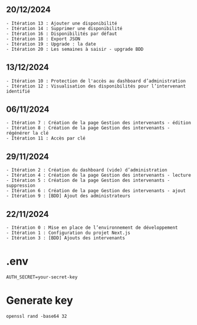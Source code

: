 ## 20/12/2024
    - Itération 13 : Ajouter une disponibilité
    - Itération 14 : Supprimer une disponibilité
    - Itération 16 : Disponibilités par défaut
    - Itération 18 : Export JSON
    - Itération 19 : Upgrade : la date
    - Itération 20 : Les semaines à saisir - upgrade BDD

## 13/12/2024
    - Itération 10 : Protection de l'accès au dashboard d’administration
    - Itération 12 : Visualisation des disponibilités pour l’intervenant identifié

## 06/11/2024
    - Itération 7 : Création de la page Gestion des intervenants - édition
    - Itération 8 : Création de la page Gestion des intervenants - régénérer la clé
    - Itération 11 : Accès par clé

## 29/11/2024
    - Itération 2 : Création du dashboard (vide) d’administration
    - Itération 4 : Création de la page Gestion des intervenants - lecture
    - Itération 5 : Création de la page Gestion des intervenants - suppression
    - Itération 6 : Création de la page Gestion des intervenants - ajout
    - Itération 9 : [BDD] Ajout des administrateurs
    
## 22/11/2024
    - Itération 0 : Mise en place de l’environnement de développement
    - Itération 1 : Configuration du projet Next.js
    - Itération 3 : [BDD] Ajouts des intervenants


# .env
    AUTH_SECRET=your-secret-key

# Generate key
    openssl rand -base64 32
